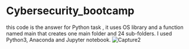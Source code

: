 # Cybersecurity_bootcamp
this code is the answer for Python task , it uses OS library and a function named main that creates one main folder and 24 sub-folders.
I used Python3, Anaconda and Jupyter notebook.
![Capture2](https://user-images.githubusercontent.com/69437871/94876720-31df7900-0461-11eb-8ea3-ad9f51f19d92.PNG)
